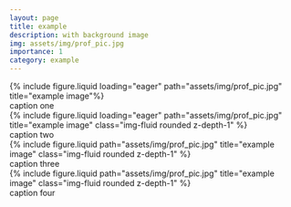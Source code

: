 ```yaml
---
layout: page
title: example
description: with background image
img: assets/img/prof_pic.jpg
importance: 1
category: example
---
```


<div class="row">
    <div class="col-sm mt-3 mt-md-0">
        {% include figure.liquid loading="eager" path="assets/img/prof_pic.jpg" title="example image"%}
        <div class="caption">caption one</div>
    </div>
    <div class="col-sm mt-3 mt-md-0">
        {% include figure.liquid loading="eager" path="assets/img/prof_pic.jpg" title="example image" class="img-fluid rounded z-depth-1" %}
        <div class="caption">caption two</div>
    </div>
</div>

<div class="row justify-content-sm-center">
    <div class="col-sm-8 mt-3 mt-md-0">
        {% include figure.liquid path="assets/img/prof_pic.jpg" title="example image" class="img-fluid rounded z-depth-1" %}
        <div class="caption">caption three</div>
    </div>
    <div class="col-sm-4 mt-3 mt-md-0">
        {% include figure.liquid path="assets/img/prof_pic.jpg" title="example image" class="img-fluid rounded z-depth-1" %}
        <div class="caption">caption four</div>
    </div>
</div>
